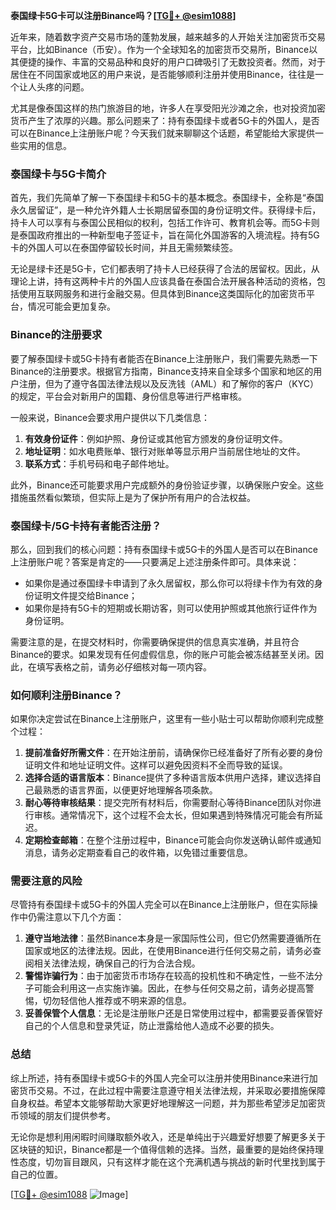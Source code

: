 **泰国绿卡5G卡可以注册Binance吗？[[TG💪+ @esim1088](https://t.me/s/esim1088)]**

近年来，随着数字资产交易市场的蓬勃发展，越来越多的人开始关注加密货币交易平台，比如Binance（币安）。作为一个全球知名的加密货币交易所，Binance以其便捷的操作、丰富的交易品种和良好的用户口碑吸引了无数投资者。然而，对于居住在不同国家或地区的用户来说，是否能够顺利注册并使用Binance，往往是一个让人头疼的问题。

尤其是像泰国这样的热门旅游目的地，许多人在享受阳光沙滩之余，也对投资加密货币产生了浓厚的兴趣。那么问题来了：持有泰国绿卡或者5G卡的外国人，是否可以在Binance上注册账户呢？今天我们就来聊聊这个话题，希望能给大家提供一些实用的信息。

### 泰国绿卡与5G卡简介

首先，我们先简单了解一下泰国绿卡和5G卡的基本概念。泰国绿卡，全称是“泰国永久居留证”，是一种允许外籍人士长期居留泰国的身份证明文件。获得绿卡后，持卡人可以享有与泰国公民相似的权利，包括工作许可、教育机会等。而5G卡则是泰国政府推出的一种新型电子签证卡，旨在简化外国游客的入境流程。持有5G卡的外国人可以在泰国停留较长时间，并且无需频繁续签。

无论是绿卡还是5G卡，它们都表明了持卡人已经获得了合法的居留权。因此，从理论上讲，持有这两种卡片的外国人应该具备在泰国合法开展各种活动的资格，包括使用互联网服务和进行金融交易。但具体到Binance这类国际化的加密货币平台，情况可能会更加复杂。

### Binance的注册要求

要了解泰国绿卡或5G卡持有者能否在Binance上注册账户，我们需要先熟悉一下Binance的注册要求。根据官方指南，Binance支持来自全球多个国家和地区的用户注册，但为了遵守各国法律法规以及反洗钱（AML）和了解你的客户（KYC）的规定，平台会对新用户的国籍、身份信息等进行严格审核。

一般来说，Binance会要求用户提供以下几类信息：

1. **有效身份证件**：例如护照、身份证或其他官方颁发的身份证明文件。
2. **地址证明**：如水电费账单、银行对账单等显示用户当前居住地址的文件。
3. **联系方式**：手机号码和电子邮件地址。

此外，Binance还可能要求用户完成额外的身份验证步骤，以确保账户安全。这些措施虽然看似繁琐，但实际上是为了保护所有用户的合法权益。

### 泰国绿卡/5G卡持有者能否注册？

那么，回到我们的核心问题：持有泰国绿卡或5G卡的外国人是否可以在Binance上注册账户呢？答案是肯定的——只要满足上述注册条件即可。具体来说：

- 如果你是通过泰国绿卡申请到了永久居留权，那么你可以将绿卡作为有效的身份证明文件提交给Binance；
- 如果你是持有5G卡的短期或长期访客，则可以使用护照或其他旅行证件作为身份证明。

需要注意的是，在提交材料时，你需要确保提供的信息真实准确，并且符合Binance的要求。如果发现有任何虚假信息，你的账户可能会被冻结甚至关闭。因此，在填写表格之前，请务必仔细核对每一项内容。

### 如何顺利注册Binance？

如果你决定尝试在Binance上注册账户，这里有一些小贴士可以帮助你顺利完成整个过程：

1. **提前准备好所需文件**：在开始注册前，请确保你已经准备好了所有必要的身份证明文件和地址证明文件。这样可以避免因资料不全而导致的延误。
2. **选择合适的语言版本**：Binance提供了多种语言版本供用户选择，建议选择自己最熟悉的语言界面，以便更好地理解各项条款。
3. **耐心等待审核结果**：提交完所有材料后，你需要耐心等待Binance团队对你进行审核。通常情况下，这个过程不会太长，但如果遇到特殊情况可能会有所延迟。
4. **定期检查邮箱**：在整个注册过程中，Binance可能会向你发送确认邮件或通知消息，请务必定期查看自己的收件箱，以免错过重要信息。

### 需要注意的风险

尽管持有泰国绿卡或5G卡的外国人完全可以在Binance上注册账户，但在实际操作中仍需注意以下几个方面：

1. **遵守当地法律**：虽然Binance本身是一家国际性公司，但它仍然需要遵循所在国家或地区的法律法规。因此，在使用Binance进行任何交易之前，请务必查阅相关法律法规，确保自己的行为合法合规。
2. **警惕诈骗行为**：由于加密货币市场存在较高的投机性和不确定性，一些不法分子可能会利用这一点实施诈骗。因此，在参与任何交易之前，请务必提高警惕，切勿轻信他人推荐或不明来源的信息。
3. **妥善保管个人信息**：无论是注册账户还是日常使用过程中，都需要妥善保管好自己的个人信息和登录凭证，防止泄露给他人造成不必要的损失。

### 总结

综上所述，持有泰国绿卡或5G卡的外国人完全可以注册并使用Binance来进行加密货币交易。不过，在此过程中需要注意遵守相关法律法规，并采取必要措施保障自身权益。希望本文能够帮助大家更好地理解这一问题，并为那些希望涉足加密货币领域的朋友们提供参考。

无论你是想利用闲暇时间赚取额外收入，还是单纯出于兴趣爱好想要了解更多关于区块链的知识，Binance都是一个值得信赖的选择。当然，最重要的是始终保持理性态度，切勿盲目跟风，只有这样才能在这个充满机遇与挑战的新时代里找到属于自己的位置。

[[TG💪+ @esim1088](https://t.me/s/esim1088) ![Image](https://i.postimg.cc/4NQfJmqS/Snipaste-2025-05-13-00-14-12.png)]